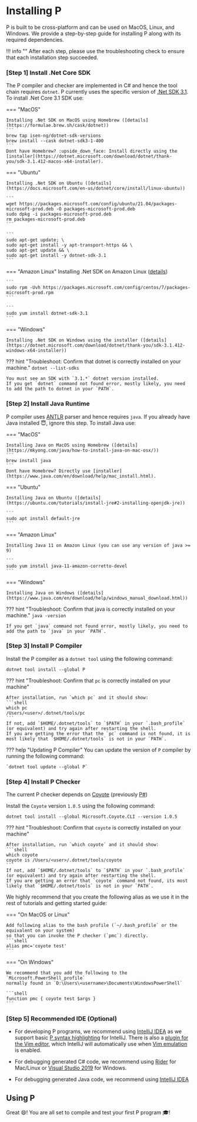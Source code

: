 # Installing P

P is built to be cross-platform and can be used on MacOS, Linux, and Windows. We provide a step-by-step guide for installing P along with its required dependencies.

!!! info ""
    After each step, please use the troubleshooting check to ensure that each installation step succeeded.

### [Step 1] Install .Net Core SDK
The P compiler and checker are implemented in C# and hence the tool chain requires `dotnet`. 
P currently uses the specific version of [.Net SDK 3.1](https://dotnet.microsoft.com/download/dotnet/3.1).
To install .Net Core 3.1 SDK use:

=== "MacOS"

    Installing .Net SDK on MacOS using Homebrew ([details](https://formulae.brew.sh/cask/dotnet))
    ```
    brew tap isen-ng/dotnet-sdk-versions
    brew install --cask dotnet-sdk3-1-400
    ```
    Dont have Homebrew? :upside_down_face: Install directly using the [installer](https://dotnet.microsoft.com/download/dotnet/thank-you/sdk-3.1.412-macos-x64-installer). 

=== "Ubuntu"

    Installing .Net SDK on Ubuntu ([details](https://docs.microsoft.com/en-us/dotnet/core/install/linux-ubuntu))
    
    ```
    wget https://packages.microsoft.com/config/ubuntu/21.04/packages-microsoft-prod.deb -O packages-microsoft-prod.deb
    sudo dpkg -i packages-microsoft-prod.deb
    rm packages-microsoft-prod.deb
    ```

    ```
    sudo apt-get update; \
    sudo apt-get install -y apt-transport-https && \
    sudo apt-get update && \
    sudo apt-get install -y dotnet-sdk-3.1
    ```

=== "Amazon Linux"
    Installing .Net SDK on Amazon Linux ([details](https://docs.servicestack.net/deploy-netcore-to-amazon-linux-2-ami))

    ```
    sudo rpm -Uvh https://packages.microsoft.com/config/centos/7/packages-microsoft-prod.rpm
    ```

    ```
    sudo yum install dotnet-sdk-3.1
    ```

=== "Windows"

    Installing .Net SDK on Windows using the installer ([details](https://dotnet.microsoft.com/download/dotnet/thank-you/sdk-3.1.412-windows-x64-installer))

??? hint "Troubleshoot: Confirm that dotnet is correctly installed on your machine."
    `dotnet --list-sdks`

    You must see an SDK with `3.1.*` dotnet version installed.
    If you get `dotnet` command not found error, mostly likely, you need to add the path to dotnet in your `PATH`.

### [Step 2] Install Java Runtime

P compiler uses [ANTLR](https://www.antlr.org/) parser and hence requires `java`.
If you already have Java installed :innocent:, ignore this step.
To install Java use:

=== "MacOS"

    Installing Java on MacOS using Homebrew ([details](https://mkyong.com/java/how-to-install-java-on-mac-osx/))
    ```
    brew install java
    ```
    Dont have Homebrew? Directly use [installer](https://www.java.com/en/download/help/mac_install.html). 

=== "Ubuntu"

    Installing Java on Ubuntu ([details](https://ubuntu.com/tutorials/install-jre#2-installing-openjdk-jre))
    
    ```
    sudo apt install default-jre
    ```

=== "Amazon Linux"

    Installing Java 11 on Amazon Linux (you can use any version of java >= 9)

    ```
    sudo yum install java-11-amazon-corretto-devel
    ```

=== "Windows"

    Installing Java on Windows ([details](https://www.java.com/en/download/help/windows_manual_download.html))

??? hint "Troubleshoot: Confirm that java is correctly installed on your machine."
    `java -version`

    If you get `java` command not found error, mostly likely, you need to add the path to `java` in your `PATH`.

### [Step 3] Install P Compiler

Install the P compiler as a `dotnet tool` using the following command:

```
dotnet tool install --global P
```

??? hint "Troubleshoot: Confirm that `pc` is correctly installed on your machine"

    After installation, run `which pc` and it should show:
    ```shell
    which pc
    /Users/<user>/.dotnet/tools/pc
    ```
    If not, add `$HOME/.dotnet/tools` to `$PATH` in your `.bash_profile` (or equivalent) and try again after restarting the shell.
    If you are getting the error that the `pc` command is not found, it is most likely that `$HOME/.dotnet/tools` is not in your `PATH`.

??? help "Updating P Compiler"
    You can update the version of `P` compiler by running the following command:

    `dotnet tool update --global P`

### [Step 4] Install P Checker

The current P checker depends on [Coyote](https://microsoft.github.io/coyote/) (previously [P#](https://github.com/p-org/PSharp))

Install the `Coyote` version `1.0.5` using the following command:

```
dotnet tool install --global Microsoft.Coyote.CLI --version 1.0.5
```

??? hint "Troubleshoot: Confirm that `coyote` is correctly installed on your machine"

    After installation, run `which coyote` and it should show:
    ```shell
    which coyote
    coyote is /Users/<user>/.dotnet/tools/coyote
    ```
    If not, add `$HOME/.dotnet/tools` to `$PATH` in your `.bash_profile` (or equivalent) and try again after restarting the shell.
    If you are getting an error that `coyote` command not found, its most likely that `$HOME/.dotnet/tools` is not in your `PATH`.

We highly recommend that you create the following alias as we use it in the rest of tutorials and getting started guide:

=== "On MacOS or Linux"

    Add following alias to the bash profile (`~/.bash_profile` or the equivalent on your system) 
    so that you can invoke the P checker (`pmc`) directly.
    ```shell
    alias pmc='coyote test'
    ```

=== "On Windows"

    We recommend that you add the following to the `Microsoft.PowerShell_profile` 
    normally found in `D:\Users\<username>\Documents\WindowsPowerShell`

    ```shell
    function pmc { coyote test $args }
    ```

### [Step 5] Recommended IDE (Optional)

- For developing P programs, we recommend using [IntelliJ
  IDEA](https://www.jetbrains.com/idea/) as we support basic [P syntax
  highlighting](../../getstarted/syntaxhighlight.md) for IntelliJ.  There is also a [plugin for
  the Vim editor](https://github.com/dijkstracula/vim-plang), which IntelliJ
  will automatically use when [Vim
  emulation](https://plugins.jetbrains.com/plugin/164-ideavim) is enabled.

- For debugging generated C# code, we recommend using [Rider](https://www.jetbrains.com/rider/) for Mac/Linux or [Visual Studio 2019](https://docs.microsoft.com/en-us/visualstudio/install/install-visual-studio) for Windows.

- For debugging generated Java code, we recommend using [IntelliJ IDEA](https://www.jetbrains.com/idea/)

## Using P

 Great :smile:! You are all set to compile and test your first P program :mortar_board:!
